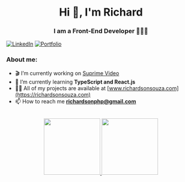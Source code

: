 <h1 align="center">Hi 👋, I'm Richard</h1>
<h3 align="center">I am a Front-End Developer 👨🏾‍💻</h3>

[![LinkedIn](https://img.shields.io/badge/linkedin-%230077B5.svg?style=for-the-badge&logo=linkedin&logoColor=white&link=https://www.linkedin.com/in/richardson-ssouza/)](https://www.linkedin.com/in/richardson-ssouza/)
[![Portfolio](https://img.shields.io/badge/Portfolio-%23000000.svg?style=for-the-badge&logo=firefox&logoColor=#FF7139&link=https://richardsonsouza.com)](https://richardsonsouza.com)



### About me:
- 🎬︎ I’m currently working on [Suprime Video](https://github.com/Risxard/suprime-video)
- 🌱 I’m currently learning **TypeScript and React.js**
- 👨‍💻 All of my projects are available at [www.richardsonsouza.com](https://richardsonsouza.com)
- 📫 How to reach me **richardsonphp@gmail.com**

 <br>
 
  <div align= "center">
    <a href="https://github.com/risxard" >
    <img height=150  height="200" src="https://github-readme-stats.vercel.app/api?username=risxard&theme=dark"/>
    <a/>
    <a href="https://github.com/risxard" >
    <img height=150 src="https://github-readme-stats.vercel.app/api/top-langs/?username=risxard&layout=compact&theme=dark"/>
    </a>
  </div>



  


 

